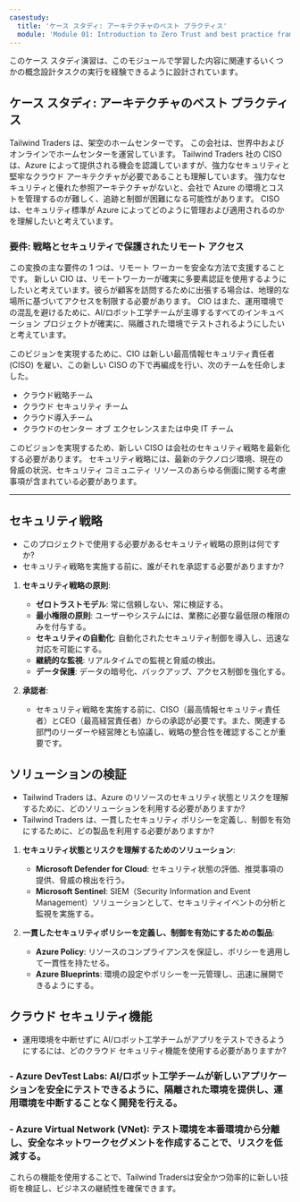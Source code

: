 ```yaml
---
casestudy:
  title: 'ケース スタディ: アーキテクチャのベスト プラクティス'
  module: 'Module 01: Introduction to Zero Trust and best practice frameworks'
---
```


このケース スタディ演習は、このモジュールで学習した内容に関連するいくつかの概念設計タスクの実行を経験できるように設計されています。

## ケース スタディ: アーキテクチャのベスト プラクティス

Tailwind Traders は、架空のホームセンターです。 この会社は、世界中およびオンラインでホームセンターを運営しています。 Tailwind Traders 社の CISO は、Azure によって提供される機会を認識していますが、強力なセキュリティと堅牢なクラウド アーキテクチャが必要であることも理解しています。 強力なセキュリティと優れた参照アーキテクチャがないと、会社で Azure の環境とコストを管理するのが難しく、追跡と制御が困難になる可能性があります。 CISO は、セキュリティ標準が Azure によってどのように管理および適用されるのかを理解したいと考えています。

### 要件: 戦略とセキュリティで保護されたリモート アクセス

この変換の主な要件の 1 つは、リモート ワーカーを安全な方法で支援することです。 新しい CIO は、リモートワーカーが確実に多要素認証を使用するようにしたいと考えています。彼らが顧客を訪問するために出張する場合は、地理的な場所に基づいてアクセスを制限する必要があります。 CIO はまた、運用環境での混乱を避けるために、AI/ロボット工学チームが主導するすべてのインキュベーション プロジェクトが確実に、隔離された環境でテストされるようにしたいと考えています。

このビジョンを実現するために、CIO は新しい最高情報セキュリティ責任者 (CISO) を雇い、この新しい CISO の下で再編成を行い、次のチームを任命しました。

-   クラウド戦略チーム
-   クラウド セキュリティ チーム
-   クラウド導入チーム
-   クラウドのセンター オブ エクセレンスまたは中央 IT チーム

このビジョンを実現するため、新しい CISO は会社のセキュリティ戦略を最新化する必要があります。 セキュリティ戦略には、最新のテクノロジ環境、現在の脅威の状況、セキュリティ コミュニティ リソースのあらゆる側面に関する考慮事項が含まれている必要があります。

---

## セキュリティ戦略
   - このプロジェクトで使用する必要があるセキュリティ戦略の原則は何ですか?
   - セキュリティ戦略を実施する前に、誰がそれを承認する必要がありますか?
  
1. **セキュリティ戦略の原則**:  
   - **ゼロトラストモデル**: 常に信頼しない、常に検証する。  
   - **最小権限の原則**: ユーザーやシステムには、業務に必要な最低限の権限のみを付与する。  
   - **セキュリティの自動化**: 自動化されたセキュリティ制御を導入し、迅速な対応を可能にする。  
   - **継続的な監視**: リアルタイムでの監視と脅威の検出。  
   - **データ保護**: データの暗号化、バックアップ、アクセス制御を強化する。  
  
2. **承認者**:  
   - セキュリティ戦略を実施する前に、CISO（最高情報セキュリティ責任者）とCEO（最高経営責任者）からの承認が必要です。また、関連する部門のリーダーや経営陣とも協議し、戦略の整合性を確認することが重要です。  
  
## ソリューションの検証
   - Tailwind Traders は、Azure のリソースのセキュリティ状態とリスクを理解するために、どのソリューションを利用する必要がありますか?
   - Tailwind Traders は、一貫したセキュリティ ポリシーを定義し、制御を有効にするために、どの製品を利用する必要がありますか?
  
1. **セキュリティ状態とリスクを理解するためのソリューション**:  
   - **Microsoft Defender for Cloud**: セキュリティ状態の評価、推奨事項の提供、脅威の検出を行う。  
   - **Microsoft Sentinel**: SIEM（Security Information and Event Management）ソリューションとして、セキュリティイベントの分析と監視を実施する。  
  
2. **一貫したセキュリティポリシーを定義し、制御を有効にするための製品**:  
   - **Azure Policy**: リソースのコンプライアンスを保証し、ポリシーを適用して一貫性を持たせる。  
   - **Azure Blueprints**: 環境の設定やポリシーを一元管理し、迅速に展開できるようにする。  
  
## クラウド セキュリティ機能
   - 運用環境を中断せずに AI/ロボット工学チームがアプリをテストできるようにするには、どのクラウド セキュリティ機能を使用する必要がありますか?
  
### - **Azure DevTest Labs**: AI/ロボット工学チームが新しいアプリケーションを安全にテストできるように、隔離された環境を提供し、運用環境を中断することなく開発を行える。  
### - **Azure Virtual Network (VNet)**: テスト環境を本番環境から分離し、安全なネットワークセグメントを作成することで、リスクを低減する。  
  
これらの機能を使用することで、Tailwind Tradersは安全かつ効率的に新しい技術を検証し、ビジネスの継続性を確保できます。  
